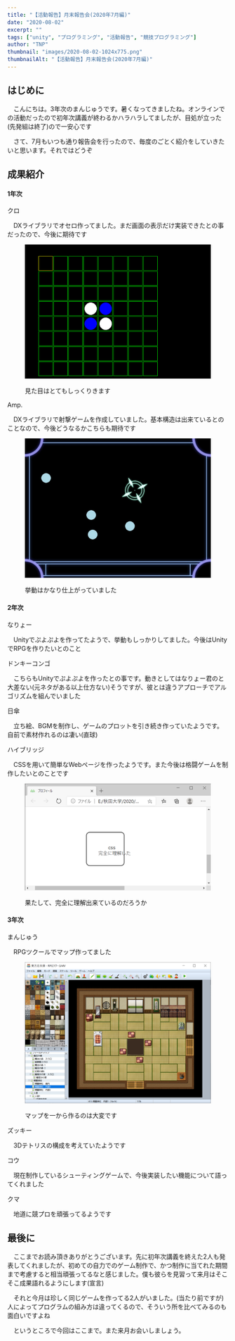 ```yaml
---
title: "【活動報告】月末報告会(2020年7月編)"
date: "2020-08-02"
excerpt: ""
tags: ["unity", "プログラミング", "活動報告", "競技プログラミング"]
author: "TNP"
thumbnail: "images/2020-08-02-1024x775.png"
thumbnailAlt: "【活動報告】月末報告会(2020年7月編)"
---
```


## はじめに

　こんにちは。3年次のまんじゅうです。暑くなってきましたね。オンラインでの活動だったので初年次講義が終わるかハラハラしてましたが、目処が立った(先発組は終了)ので一安心です

　さて、7月もいつも通り報告会を行ったので、毎度のごとく紹介をしていきたいと思います。それではどうぞ

## 成果紹介

#### 1年次

クロ

　DXライブラリでオセロ作ってました。まだ画面の表示だけ実装できたとの事だったので、今後に期待です

<figure>

![](images/kuro.png)

<figcaption>

見た目はとてもしっくりきます

</figcaption>

</figure>

Amp.

　DXライブラリで射撃ゲームを作成していました。基本構造は出来ているとのことなので、今後どうなるかこちらも期待です

<figure>

![](images/amp..jpg)

<figcaption>

挙動はかなり仕上がっていました

</figcaption>

</figure>

#### 2年次

なりょー

　Unityでぷよぷよを作ってたようで、挙動もしっかりしてました。今後はUnityでRPGを作りたいとのこと

ドンキーコンゴ

　こちらもUnityでぷよぷよを作ったとの事です。動きとしてはなりょー君のと大差ない(元ネタがある以上仕方ない)そうですが、彼とは違うアプローチでアルゴリズムを組んでいました

日傘

　立ち絵、BGMを制作し、ゲームのプロットを引き続き作っていたようです。自前で素材作れるのは凄い(直球)

ハイブリッジ

　CSSを用いて簡単なWebページを作ったようです。また今後は格闘ゲームを制作したいとのことです

<figure>

![](images/hibridge.png)

<figcaption>

果たして、完全に理解出来ているのだろうか

</figcaption>

</figure>

#### 3年次

まんじゅう

　RPGツクールでマップ作ってました

<figure>

![](images/2020-08-02-1024x775.png)

<figcaption>

マップを一から作るのは大変です

</figcaption>

</figure>

ズッキー

　3Dテトリスの構成を考えていたようです

コウ

　現在制作しているシューティングゲームで、今後実装したい機能について語ってくれました

クマ

　地道に競プロを頑張ってるようです

## 最後に

　ここまでお読み頂きありがとうございます。先に初年次講義を終えた2人も発表してくれましたが、初めての自力でのゲーム制作で、かつ制作に当てれた期間まで考慮すると相当頑張ってるなと感じました。僕も彼らを見習って来月はそこそこ成果語れるようにします(宣言)

　それと今月は珍しく同じゲームを作ってる2人がいました。(当たり前ですが)人によってプログラムの組み方は違ってくるので、そういう所を比べてみるのも面白いですよね

　というところで今回はここまで。また来月お会いしましょう。
